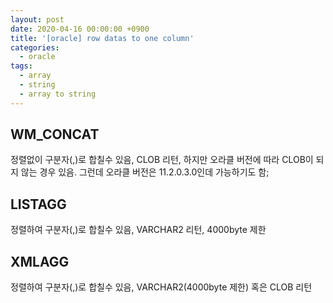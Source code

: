 ```yaml
---
layout: post
date: 2020-04-16 00:00:00 +0900
title: '[oracle] row datas to one column'
categories:
  - oracle
tags:
  - array
  - string
  - array to string
---
```


## WM_CONCAT
정렬없이 구분자(,)로 합칠수 있음, CLOB 리턴, 하지만 오라클 버전에 따라 CLOB이 되지 않는 경우 있음. 그런데 오라클 버전은 11.2.0.3.0인데 가능하기도 함;

## LISTAGG
정렬하여 구분자(,)로 합칠수 있음, VARCHAR2 리턴, 4000byte 제한

## XMLAGG
정렬하여 구분자(,)로 합칠수 있음, VARCHAR2(4000byte 제한) 혹은 CLOB 리턴
